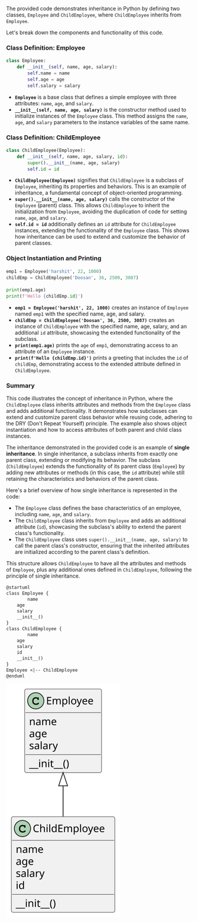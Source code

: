 The provided code demonstrates inheritance in Python by defining two classes, `Employee` and `ChildEmployee`, where `ChildEmployee` inherits from `Employee`. 

Let's break down the components and functionality of this code.

### Class Definition: Employee

```python
class Employee:
    def __init__(self, name, age, salary):
        self.name = name
        self.age = age
        self.salary = salary
```

- **`Employee`** is a base class that defines a simple employee with three attributes: `name`, `age`, and `salary`.
- **`__init__(self, name, age, salary)`** is the constructor method used to initialize instances of the `Employee` class. This method assigns the `name`, `age`, and `salary` parameters to the instance variables of the same name.

### Class Definition: ChildEmployee

```python
class ChildEmployee(Employee):
    def __init__(self, name, age, salary, id):
        super().__init__(name, age, salary)
        self.id = id
```

- **`ChildEmployee(Employee)`** signifies that `ChildEmployee` is a subclass of `Employee`, inheriting its properties and behaviors. This is an example of inheritance, a fundamental concept of object-oriented programming.
- **`super().__init__(name, age, salary)`** calls the constructor of the `Employee` (parent) class. This allows `ChildEmployee` to inherit the initialization from `Employee`, avoiding the duplication of code for setting `name`, `age`, and `salary`.
- **`self.id = id`** additionally defines an `id` attribute for `ChildEmployee` instances, extending the functionality of the `Employee` class. This shows how inheritance can be used to extend and customize the behavior of parent classes.

### Object Instantiation and Printing

```python
emp1 = Employee('harshit', 22, 1000)
childEmp = ChildEmployee('Doosan', 36, 2500, 3087)

print(emp1.age)
print(f'Hello {childEmp.id}')
```

- **`emp1 = Employee('harshit', 22, 1000)`** creates an instance of `Employee` named `emp1` with the specified name, age, and salary.
- **`childEmp = ChildEmployee('Doosan', 36, 2500, 3087)`** creates an instance of `ChildEmployee` with the specified name, age, salary, and an additional `id` attribute, showcasing the extended functionality of the subclass.
- **`print(emp1.age)`** prints the `age` of `emp1`, demonstrating access to an attribute of an `Employee` instance.
- **`print(f'Hello {childEmp.id}')`** prints a greeting that includes the `id` of `childEmp`, demonstrating access to the extended attribute defined in `ChildEmployee`.

### Summary

This code illustrates the concept of inheritance in Python, where the `ChildEmployee` class inherits attributes and methods from the `Employee` class and adds additional functionality. It demonstrates how subclasses can extend and customize parent class behavior while reusing code, adhering to the DRY (Don't Repeat Yourself) principle. The example also shows object instantiation and how to access attributes of both parent and child class instances.

The inheritance demonstrated in the provided code is an example of **single inheritance**. In single inheritance, a subclass inherits from exactly one parent class, extending or modifying its behavior. The subclass (`ChildEmployee`) extends the functionality of its parent class (`Employee`) by adding new attributes or methods (in this case, the `id` attribute) while still retaining the characteristics and behaviors of the parent class.

Here's a brief overview of how single inheritance is represented in the code:

- The `Employee` class defines the base characteristics of an employee, including `name`, `age`, and `salary`.
- The `ChildEmployee` class inherits from `Employee` and adds an additional attribute (`id`), showcasing the subclass's ability to extend the parent class's functionality.
- The `ChildEmployee` class uses `super().__init__(name, age, salary)` to call the parent class's constructor, ensuring that the inherited attributes are initialized according to the parent class's definition.

This structure allows `ChildEmployee` to have all the attributes and methods of `Employee`, plus any additional ones defined in `ChildEmployee`, following the principle of single inheritance.

```plantuml
@startuml
class Employee {
        name
    age
    salary
    __init__()
}
class ChildEmployee {
        name
    age
    salary
    id
    __init__()
}
Employee <|-- ChildEmployee
@enduml
```

![classDiagram](./1_2_enhanced.svg)